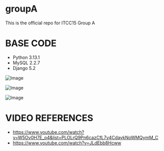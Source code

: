 # groupA
This is the official repo for ITCC15 Group A


# BASE CODE

- Python 3.13.1
- MySQL 2.2.7
- Django 5.2

![Image](https://github.com/user-attachments/assets/b2cc7826-f175-4b43-a444-17637954ac1a)

![Image](https://github.com/user-attachments/assets/06c0cd88-bc42-4cfe-a0b4-97234f499f07)

![Image](https://github.com/user-attachments/assets/9f26bcbe-54d3-43e4-a913-dd588ab00286)

# VIDEO REFERENCES

- https://www.youtube.com/watch?v=W5Ov0H7E_o4&list=PLOLrQ9Pn6cazCfL7v4CdaykNoWMQymM_C
- https://www.youtube.com/watch?v=JLdEbb8Hcww
